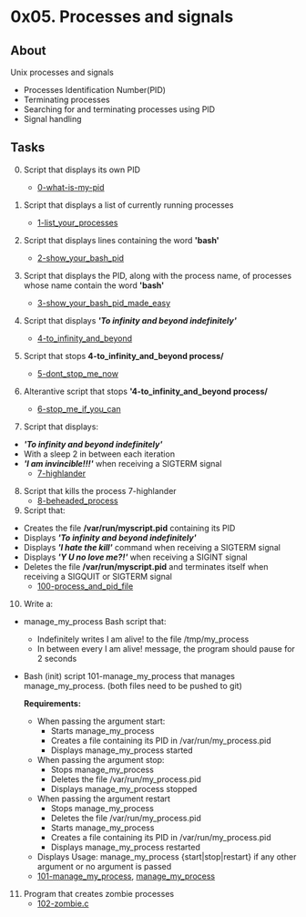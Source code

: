 # 0x05. Processes and signals

## About
Unix processes and signals
* Processes Identification Number(PID)
* Terminating processes
* Searching for and terminating processes using PID
* Signal handling

## Tasks
0. Script that displays its own PID
	* [0-what-is-my-pid](0-what-is-my-pid)

1. Script that displays a list of currently running processes
	* [1-list_your_processes](1-list_your_processes)

2. Script that displays lines containing the word **'bash'**
	* [2-show_your_bash_pid](2-show_your_bash_pid)

3. Script that displays the PID, along with the process name, of processes whose name contain the word **'bash'**
	* [3-show_your_bash_pid_made_easy](3-show_your_bash_pid_made_easy)

4. Script that displays ***'To infinity and beyond indefinitely'***
	* [4-to_infinity_and_beyond](4-to_infinity_and_beyond)

5. Script that stops **4-to_infinity_and_beyond process/**
	* [5-dont_stop_me_now](5-dont_stop_me_now)

6. Alterantive script that stops **'4-to_infinity_and_beyond process/** 
	* [6-stop_me_if_you_can](6-stop_me_if_you_can)

7. Script that displays:
* ***'To infinity and beyond indefinitely'***
* With a sleep 2 in between each iteration
* ***'I am invincible!!!'*** when receiving a SIGTERM signal
	* [7-highlander](7-highlander)

8. Script that kills the process 7-highlander
	* [8-beheaded_process](8-beheaded_process)
9. Script that:
* Creates the file **/var/run/myscript.pid** containing its PID
* Displays ***'To infinity and beyond indefinitely'***
* Displays ***'I hate the kill'*** command when receiving a SIGTERM signal
* Displays ***'Y U no love me?!'*** when receiving a SIGINT signal
* Deletes the file **/var/run/myscript.pid** and terminates itself when receiving a SIGQUIT or SIGTERM signal
	* [100-process_and_pid_file](100-process_and_pid_file)

10. Write a:
* manage_my_process Bash script that:
	* Indefinitely writes I am alive! to the file /tmp/my_process
	* In between every I am alive! message, the program should pause for 2 seconds

* Bash (init) script 101-manage_my_process that manages manage_my_process. (both files need to be pushed to git)

	**Requirements:**
	* When passing the argument start:
		* Starts manage_my_process
		* Creates a file containing its PID in /var/run/my_process.pid
		* Displays manage_my_process started
	* When passing the argument stop:
		* Stops manage_my_process
		* Deletes the file /var/run/my_process.pid
		* Displays manage_my_process stopped
	* When passing the argument restart
		* Stops manage_my_process
		* Deletes the file /var/run/my_process.pid
		* Starts manage_my_process
		* Creates a file containing its PID in /var/run/my_process.pid
		* Displays manage_my_process restarted
	* Displays Usage: manage_my_process {start|stop|restart} if any other argument or no argument is passed
	* [101-manage_my_process](101-manage_my_process), [manage_my_process](manage_my_process)

11. Program that creates zombie processes
	* [102-zombie.c](102-zombie.c)
